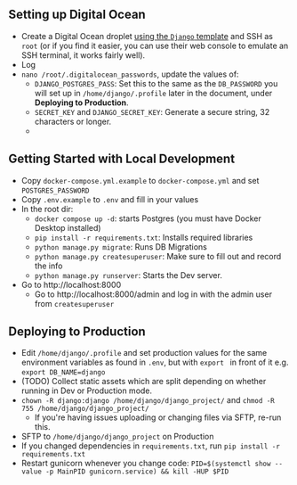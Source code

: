 ## Setting up Digital Ocean
* Create a Digital Ocean droplet [using the `Django` template](https://marketplace.digitalocean.com/apps/django#getting-started) and SSH as `root` (or if you find it easier, you can use their web console to emulate an SSH terminal, it works fairly well).
* Log
* `nano /root/.digitalocean_passwords`, update the values of:
  * `DJANGO_POSTGRES_PASS`: Set this to the same as the `DB_PASSWORD` you will set up in `/home/django/.profile` later in the document, under **Deploying to Production**.
  * `SECRET_KEY` and `DJANGO_SECRET_KEY`: Generate a secure string, 32 characters or longer.
  * 
## Getting Started with Local Development
* Copy `docker-compose.yml.example` to `docker-compose.yml` and set `POSTGRES_PASSWORD`
* Copy `.env.example` to `.env` and fill in your values
* In the root dir:
  * `docker compose up -d`: starts Postgres (you must have Docker Desktop installed)
  * `pip install -r requirements.txt`: Installs required libraries
  * `python manage.py migrate`: Runs DB Migrations
  * `python manage.py createsuperuser`: Make sure to fill out and record the info
  * `python manage.py runserver`: Starts the Dev server.
* Go to http://localhost:8000
  * Go to http://localhost:8000/admin and log in with the admin user from `createsuperuser`

## Deploying to Production
* Edit `/home/django/.profile` and set production values for the same environment variables as found in `.env`, but with `export ` in front of it e.g. `export DB_NAME=django`
* (TODO) Collect static assets which are split depending on whether running in Dev or Production mode.
* `chown -R django:django /home/django/django_project/` and `chmod -R 755 /home/django/django_project/`
  * If you're having issues uploading or changing files via SFTP, re-run this.
* SFTP to `/home/django/django_project` on Production
* If you changed dependencies in `requirements.txt`, run `pip install -r requirements.txt`
* Restart gunicorn whenever you change code: `PID=$(systemctl show --value -p MainPID gunicorn.service) && kill -HUP $PID`
